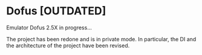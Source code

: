# Dofus [OUTDATED]
Emulator Dofus 2.5X in progress...

The project has been redone and is in private mode.
In particular, the DI and the architecture of the project have been revised.

